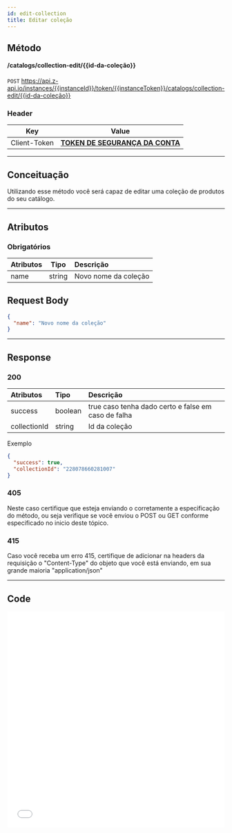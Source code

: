 ```yaml
---
id: edit-collection
title: Editar coleção
---
```


## Método

#### /catalogs/collection-edit/{{id-da-coleção}}

`POST` https://api.z-api.io/instances/{{instanceId}}/token/{{instanceToken}}/catalogs/collection-edit/{{id-da-coleção}}

### Header

|      Key       |            Value            |
| :------------: |     :-----------------:     |
|  Client-Token  | **[TOKEN DE SEGURANÇA DA CONTA](../security/client-token)** |
---

## Conceituação

Utilizando esse método você será capaz de editar uma coleção de produtos do seu catálogo.

---

## Atributos

### Obrigatórios

| Atributos   |  Tipo        | Descrição                                   |
| :---------- | :----------: | :------------------------------------------ |
| name        | string       | Novo nome da coleção                        |

## Request Body

```json
{
  "name": "Novo nome da coleção"
}
```

---

## Response

### 200

| Atributos      | Tipo    | Descrição                                           |
| :------------- | :------ | :-------------------------------------------------- |
| success        | boolean | true caso tenha dado certo e false em caso de falha |
| collectionId   | string  | Id da coleção                                       |

Exemplo

```json
{
  "success": true,
  "collectionId": "228078660281007"
}
```

### 405

Neste caso certifique que esteja enviando o corretamente a especificação do método, ou seja verifique se você enviou o POST ou GET conforme especificado no inicio deste tópico.

### 415

Caso você receba um erro 415, certifique de adicionar na headers da requisição o "Content-Type" do objeto que você está enviando, em sua grande maioria "application/json"

---

## Code

<iframe src="//api.apiembed.com/?source=https://raw.githubusercontent.com/Z-API/z-api-docs/main/json-examples/edit-collection.json&targets=all" frameborder="0" scrolling="no" width="100%" height="500px" seamless></iframe>
